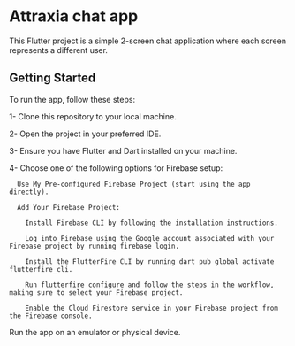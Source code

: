 # Attraxia chat app

This Flutter project is a simple 2-screen chat application where each screen represents a different user. 

## Getting Started

To run the app, follow these steps:

1- Clone this repository to your local machine.

2- Open the project in your preferred IDE.

3- Ensure you have Flutter and Dart installed on your machine.

4- Choose one of the following options for Firebase setup:

      Use My Pre-configured Firebase Project (start using the app directly).
      
      Add Your Firebase Project:
      
        Install Firebase CLI by following the installation instructions.
        
        Log into Firebase using the Google account associated with your Firebase project by running firebase login.
        
        Install the FlutterFire CLI by running dart pub global activate flutterfire_cli.
        
        Run flutterfire configure and follow the steps in the workflow, making sure to select your Firebase project.
        
        Enable the Cloud Firestore service in your Firebase project from the Firebase console.

Run the app on an emulator or physical device.
